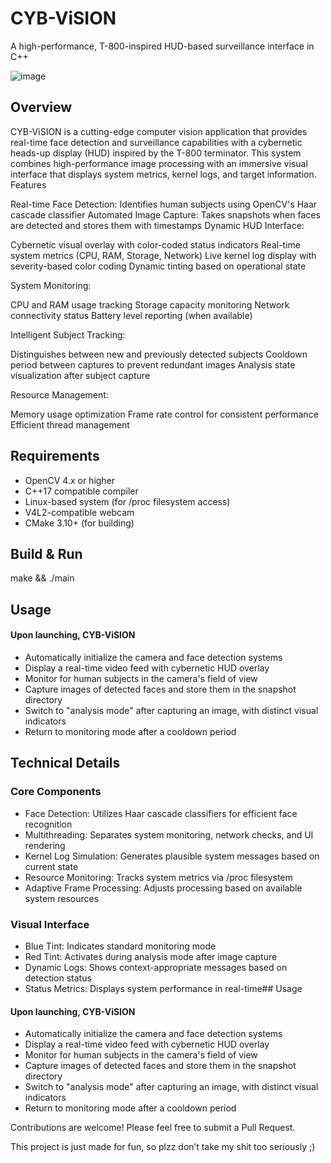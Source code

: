 
# CYB-ViSION
A high-performance, T-800-inspired HUD-based surveillance interface in C++


![image](https://github.com/user-attachments/assets/9a400aee-ea23-4367-85f1-99f5b84de020)



## Overview

CYB-ViSION is a cutting-edge computer vision application that provides real-time face detection and surveillance capabilities with a cybernetic heads-up display (HUD) inspired by the T-800 terminator. This system combines high-performance image processing with an immersive visual interface that displays system metrics, kernel logs, and target information.
Features

Real-time Face Detection: Identifies human subjects using OpenCV's Haar cascade classifier
Automated Image Capture: Takes snapshots when faces are detected and stores them with timestamps
Dynamic HUD Interface:

Cybernetic visual overlay with color-coded status indicators
Real-time system metrics (CPU, RAM, Storage, Network)
Live kernel log display with severity-based color coding
Dynamic tinting based on operational state


System Monitoring:

CPU and RAM usage tracking
Storage capacity monitoring
Network connectivity status
Battery level reporting (when available)


Intelligent Subject Tracking:

Distinguishes between new and previously detected subjects
Cooldown period between captures to prevent redundant images
Analysis state visualization after subject capture


Resource Management:

Memory usage optimization
Frame rate control for consistent performance
Efficient thread management


## Requirements

* OpenCV 4.x or higher
* C++17 compatible compiler
* Linux-based system (for /proc filesystem access)
* V4L2-compatible webcam
* CMake 3.10+ (for building)


## Build & Run

make && ./main

## Usage
#### Upon launching, CYB-ViSION

* Automatically initialize the camera and face detection systems
* Display a real-time video feed with cybernetic HUD overlay
* Monitor for human subjects in the camera's field of view
* Capture images of detected faces and store them in the snapshot directory
* Switch to "analysis mode" after capturing an image, with distinct visual indicators
* Return to monitoring mode after a cooldown period
## Technical Details

### Core Components

* Face Detection: Utilizes Haar cascade classifiers for efficient face recognition
* Multithreading: Separates system monitoring, network checks, and UI rendering
* Kernel Log Simulation: Generates plausible system messages based on current state
* Resource Monitoring: Tracks system metrics via /proc filesystem
* Adaptive Frame Processing: Adjusts processing based on available system resources

### Visual Interface

* Blue Tint: Indicates standard monitoring mode
* Red Tint: Activates during analysis mode after image capture
* Dynamic Logs: Shows context-appropriate messages based on detection status
* Status Metrics: Displays system performance in real-time## Usage
#### Upon launching, CYB-ViSION

* Automatically initialize the camera and face detection systems
* Display a real-time video feed with cybernetic HUD overlay
* Monitor for human subjects in the camera's field of view
* Capture images of detected faces and store them in the snapshot directory
* Switch to "analysis mode" after capturing an image, with distinct visual indicators
* Return to monitoring mode after a cooldown period



Contributions are welcome! Please feel free to submit a Pull Request.

This project is just made for fun, so plzz don’t take my shit too seriously ;)
